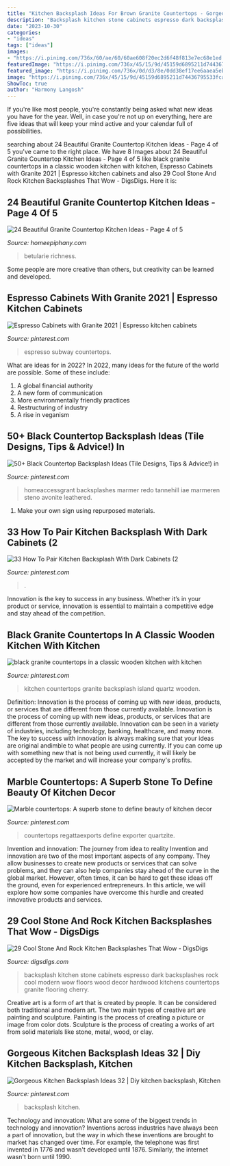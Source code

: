 ```yaml
---
title: "Kitchen Backsplash Ideas For Brown Granite Countertops - Gorgeous Kitchen Backsplash Ideas 32"
description: "Backsplash kitchen stone cabinets espresso dark backsplashes rock cool modern wow floors wood decor hardwood kitchens countertops granite flooring cherry"
date: "2023-10-30"
categories:
- "ideas"
tags: ["ideas"]
images:
- "https://i.pinimg.com/736x/60/ae/60/60ae608f20ec2d6f48f813e7ec68e1ed.jpg"
featuredImage: "https://i.pinimg.com/736x/45/15/9d/45159d6895211d74436795533fcae0c9.jpg"
featured_image: "https://i.pinimg.com/736x/0d/d3/8e/0dd38ef17ee6aaea5ebd5fd2e470a5c6--kitchen-granite-countertops-kitchen-backsplash.jpg?b=t"
image: "https://i.pinimg.com/736x/45/15/9d/45159d6895211d74436795533fcae0c9.jpg"
ShowToc: true
author: "Harmony Langosh"
---
```



If you're like most people, you're constantly being asked what new ideas you have for the year. Well, in case you're not up on everything, here are five ideas that will keep your mind active and your calendar full of possibilities. 

	

		
searching about 24 Beautiful Granite Countertop Kitchen Ideas - Page 4 of 5 you've came to the right place. We have 8 Images about 24 Beautiful Granite Countertop Kitchen Ideas - Page 4 of 5 like black granite countertops in a classic wooden kitchen with kitchen, Espresso Cabinets with Granite 2021 | Espresso kitchen cabinets and also 29 Cool Stone And Rock Kitchen Backsplashes That Wow - DigsDigs. Here it is:
		
    
## 24 Beautiful Granite Countertop Kitchen Ideas - Page 4 Of 5

<img loading=lazy src="https://homeepiphany.com/wp-content/uploads/2016/06/24-Beautiful-Granite-Countertop-Kitchen-Ideas-18.jpg" onerror="this.onerror=null;this.src='https://tse2.mm.bing.net/th?id=OIP.mMfRYgIb7rROZAYSSRyiQQHaE7&amp;pid=15.1';" alt="24 Beautiful Granite Countertop Kitchen Ideas - Page 4 of 5">

_Source: homeepiphany.com_

>betularie richness. 

	

Some people are more creative than others, but creativity can be learned and developed.

    
## Espresso Cabinets With Granite 2021 | Espresso Kitchen Cabinets

<img loading=lazy src="https://i.pinimg.com/736x/60/ae/60/60ae608f20ec2d6f48f813e7ec68e1ed.jpg" onerror="this.onerror=null;this.src='https://tse1.mm.bing.net/th?id=OIP.tdWX2STSCi2m8d4bt1J39QHaJ3&amp;pid=15.1';" alt="Espresso Cabinets with Granite 2021 | Espresso kitchen cabinets">

_Source: pinterest.com_

>espresso subway countertops. 

	

What are ideas for in 2022?
In 2022, many ideas for the future of the world are possible. Some of these include: 
1. A global financial authority 
2. A new form of communication 
3. More environmentally friendly practices 
4. Restructuring of industry 
5. A rise in veganism 

    
## 50+ Black Countertop Backsplash Ideas (Tile Designs, Tips &amp; Advice!) In

<img loading=lazy src="https://i.pinimg.com/736x/81/d2/3a/81d23a959d1afedc4f9ac185814c4dca.jpg" onerror="this.onerror=null;this.src='https://tse2.mm.bing.net/th?id=OIP.TaZYi3L4uMMcGTVwUxhA8AHaLH&amp;pid=15.1';" alt="50+ Black Countertop Backsplash Ideas (Tile Designs, Tips &amp; Advice!) in">

_Source: pinterest.com_

>homeaccessgrant backsplashes marmer redo tannehill iae marmeren steno avonite leathered. 

	

1. Make your own sign using repurposed materials.

    
## 33 How To Pair Kitchen Backsplash With Dark Cabinets (2

<img loading=lazy src="https://i.pinimg.com/736x/5b/8e/c0/5b8ec0cb03b0642bea63f2fe9a937c33.jpg" onerror="this.onerror=null;this.src='https://tse2.mm.bing.net/th?id=OIP.Xc8wZ3lizaSLKssPEwpu1gHaLH&amp;pid=15.1';" alt="33 How To Pair Kitchen Backsplash With Dark Cabinets (2">

_Source: pinterest.com_

>. 

	

Innovation is the key to success in any business. Whether it’s in your product or service, innovation is essential to maintain a competitive edge and stay ahead of the competition.

    
## Black Granite Countertops In A Classic Wooden Kitchen With Kitchen

<img loading=lazy src="https://i.pinimg.com/736x/0d/d3/8e/0dd38ef17ee6aaea5ebd5fd2e470a5c6--kitchen-granite-countertops-kitchen-backsplash.jpg?b=t" onerror="this.onerror=null;this.src='https://tse2.mm.bing.net/th?id=OIP.wfcA4RaCKLVBrmoZoq1fFgHaJ3&amp;pid=15.1';" alt="black granite countertops in a classic wooden kitchen with kitchen">

_Source: pinterest.com_

>kitchen countertops granite backsplash island quartz wooden. 

	

Definition: Innovation is the process of coming up with new ideas, products, or services that are different from those currently available.
Innovation is the process of coming up with new ideas, products, or services that are different from those currently available. Innovation can be seen in a variety of industries, including technology, banking, healthcare, and many more. The key to success with innovation is always making sure that your ideas are original andimble to what people are using currently. If you can come up with something new that is not being used currently, it will likely be accepted by the market and will increase your company's profits.

    
## Marble Countertops: A Superb Stone To Define Beauty Of Kitchen Decor

<img loading=lazy src="https://i.pinimg.com/736x/18/2f/43/182f43aa981e275c7cd9b108b541edf5.jpg" onerror="this.onerror=null;this.src='https://tse1.mm.bing.net/th?id=OIP.2fqHlanG7ea_5sMiWDrhpgHaEV&amp;pid=15.1';" alt="Marble countertops: A superb stone to define beauty of kitchen decor">

_Source: pinterest.com_

>countertops regattaexports define exporter quartzite. 

	

Invention and innovation: The journey from idea to reality
Invention and innovation are two of the most important aspects of any company. They allow businesses to create new products or services that can solve problems, and they can also help companies stay ahead of the curve in the global market. However, often times, it can be hard to get these ideas off the ground, even for experienced entrepreneurs. In this article, we will explore how some companies have overcome this hurdle and created innovative products and services.

    
## 29 Cool Stone And Rock Kitchen Backsplashes That Wow - DigsDigs

<img loading=lazy src="https://www.digsdigs.com/photos/cool-stone-kitchen-backsplashes-that-wow-20.jpg" onerror="this.onerror=null;this.src='https://tse4.mm.bing.net/th?id=OIP.kf7deeu29h_-iDfUg-J74wHaJ3&amp;pid=15.1';" alt="29 Cool Stone And Rock Kitchen Backsplashes That Wow - DigsDigs">

_Source: digsdigs.com_

>backsplash kitchen stone cabinets espresso dark backsplashes rock cool modern wow floors wood decor hardwood kitchens countertops granite flooring cherry. 

	

Creative art is a form of art that is created by people. It can be considered both traditional and modern art. The two main types of creative art are painting and sculpture. Painting is the process of creating a picture or image from color dots. Sculpture is the process of creating a works of art from solid materials like stone, metal, wood, or clay.

    
## Gorgeous Kitchen Backsplash Ideas 32 | Diy Kitchen Backsplash, Kitchen

<img loading=lazy src="https://i.pinimg.com/736x/45/15/9d/45159d6895211d74436795533fcae0c9.jpg" onerror="this.onerror=null;this.src='https://tse4.mm.bing.net/th?id=OIP.5NhmAIvVIgOi_zsZbZRffAHaJ4&amp;pid=15.1';" alt="Gorgeous Kitchen Backsplash Ideas 32 | Diy kitchen backsplash, Kitchen">

_Source: pinterest.com_

>backsplash kitchen. 

	

Technology and innovation: What are some of the biggest trends in technology and innovation?
Inventions across industries have always been a part of innovation, but the way in which these inventions are brought to market has changed over time. For example, the telephone was first invented in 1776 and wasn't developed until 1876. Similarly, the internet wasn't born until 1990.

